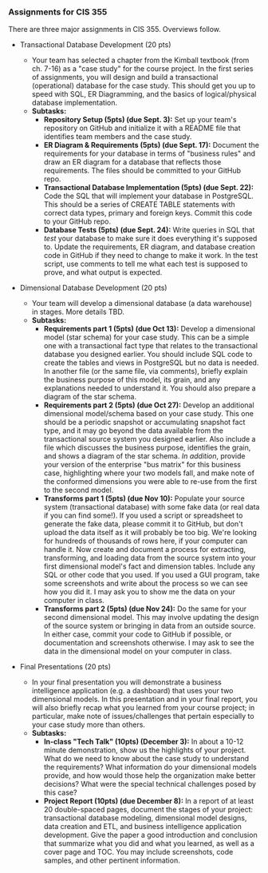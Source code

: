 ### Assignments for CIS 355

There are three major assignments in CIS 355.  Overviews follow.

- Transactional Database Development (20 pts)
    - Your team has selected a chapter from the Kimball textbook (from ch. 7-16) as a "case study" for the course project.  In the first series of assignments, you will design and build a transactional (operational) database for the case study.  This should get you up to speed with SQL, ER Diagramming, and the basics of logical/physical database implementation.
    - **Subtasks:**
        - **Repository Setup (5pts) (due Sept. 3):** Set up your team's repository on GitHub and initialize it with a README file that identifies team members and the case study.
        - **ER Diagram & Requirements (5pts) (due Sept. 17):** Document the requirements for your database in terms of "business rules" and draw an ER diagram for a database that reflects those requirements.  The files should be committed to your GitHub repo.
        - **Transactional Database Implementation (5pts) (due Sept. 22):** Code the SQL that will implement your database in PostgreSQL.  This should be a series of CREATE TABLE statements with correct data types, primary and foreign keys.  Commit this code to your GitHub repo.
        - **Database Tests (5pts) (due Sept. 24):**  Write queries in SQL that *test* your database to make sure it does everything it's supposed to.  Update the requirements, ER diagram, and database creation code in GitHub if they need to change to make it work.  In the test script, use comments to tell me what each test is supposed to prove, and what output is expected.
            
- Dimensional Database Development (20 pts)
    - Your team will develop a dimensional database (a data warehouse) in stages.  More details TBD.
    - **Subtasks:**
        - **Requirements part 1 (5pts) (due Oct 13):**  Develop a dimensional model (star schema) for your case study.  This can be a simple one with a transactional fact type that relates to the transactional database you designed earlier.  You should include SQL code to create the tables and views in PostgreSQL but no data is needed.  In another file (or the same file, via comments), briefly explain the business purpose of this model, its grain, and any explanations needed to understand it.  You should also prepare a diagram of the star schema.
        - **Requirements part 2 (5pts) (due Oct 27):**  Develop an additional dimensional model/schema based on your case study.  This one should be a periodic snapshot or accumulating snapshot fact type, and it may go beyond the data available from the transactional source system you designed earlier.  Also include a file which discusses the business purpose, identifies the grain, and shows a diagram of the star schema.  *In addition*, provide your version of the enterprise "bus matrix" for this business case, highlighting where your two models fall, and make note of the conformed dimensions you were able to re-use from the first to the second model.
        - **Transforms part 1 (5pts) (due Nov 10):**  Populate your source system (transactional database) with some fake data (or real data if you can find some!).  If you used a script or spreadsheet to generate the fake data, please commit it to GitHub, but don't upload the data itself as it will probably be too big.  We're looking for hundreds of thousands of rows here, if your computer can handle it.  Now create and document a process for extracting, transforming, and loading data from the source system into your first dimensional model's fact and dimension tables.  Include any SQL or other code that you used.  If you used a GUI program, take some screenshots and write about the process so we can see how you did it.  I may ask you to show me the data on your computer in class.
        - **Transforms part 2 (5pts) (due Nov 24):**  Do the same for your second dimensional model.  This may involve updating the design of the source system or bringing in data from an outside source.  In either case, commit your code to GitHub if possible, or documentation and screenshots otherwise.  I may ask to see the data in the dimensional model on your computer in class.    

- Final Presentations (20 pts)
    - In your final presentation you will demonstrate a business intelligence application (e.g. a dashboard) that uses your two dimensional models.  In this presentation and in your final report, you will also briefly recap what you learned from your course project; in particular, make note of issues/challenges that pertain especially to your case study more than others.
    - **Subtasks:**
        - **In-class "Tech Talk" (10pts) (December 3):** In about a 10-12 minute demonstration, show us the highlights of your project.  What do we need to know about the case study to understand the requirements?  What information do your dimensional models provide, and how would those help the organization make better decisions?  What were the special technical challenges posed by this case?
        - **Project Report (10pts) (due December 8):** In a report of at least 20 double-spaced pages, document the stages of your project: transactional database modeling, dimensional model designs, data creation and ETL, and business intelligence application development.  Give the paper a good introduction and conclusion that summarize what you did and what you learned, as well as a cover page and TOC.  You may include screenshots, code samples, and other pertinent information.